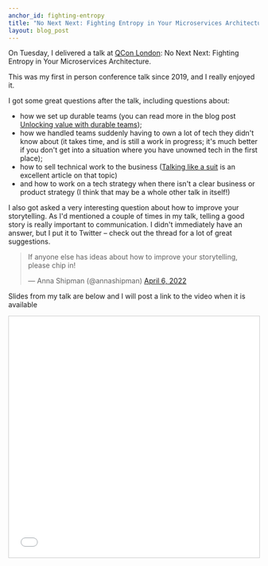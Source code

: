 ```yaml
---
anchor_id: fighting-entropy
title: "No Next Next: Fighting Entropy in Your Microservices Architecture"
layout: blog_post
---
```


On Tuesday, I delivered a talk at [QCon London](https://qconlondon.com/london2022/presentation/no-next-next-fighting-entropy-microservices-architecture): No Next Next: Fighting Entropy in Your Microservices Architecture.

This was my first in person conference talk since 2019, and I really enjoyed it.

I got some great questions after the talk, including questions about:

- how we set up durable teams (you can read more in the blog post [Unlocking value with durable teams](https://medium.com/ft-product-technology/unlocking-value-with-durable-teams-a70efb435a19)); 
- how we handled teams suddenly having to own a lot of tech they didn't know about (it takes time, and is still a work in progress; it's much better if you don't get into a situation where you have unowned tech in the first place);
- how to sell technical work to the business ([Talking like a suit](https://www.infoq.com/articles/communicating-engineering-work-business/) is an excellent article on that topic)
- and how to work on a tech strategy when there isn't a clear business or product strategy (I think that may be a whole other talk in itself!)

I also got asked a very interesting question about how to improve your storytelling. As I'd mentioned a couple of times in my talk, telling a good story is really important to communication. I didn't immediately have an answer, but I put it to Twitter – check out the thread for a lot of great suggestions.

<blockquote class="twitter-tweet" data-dnt="true"><p lang="en" dir="ltr">If anyone else has ideas about how to improve your storytelling, please chip in!</p>&mdash; Anna Shipman (@annashipman) <a href="https://twitter.com/annashipman/status/1511699820834136066?ref_src=twsrc%5Etfw">April 6, 2022</a></blockquote> <script async src="https://platform.twitter.com/widgets.js" charset="utf-8"></script>

Slides from my talk are below and I will post a link to the video when it is available

<iframe src="//www.slideshare.net/slideshow/embed_code/key/eD9G6SNvuINGR4" width="595" height="485" frameborder="0" marginwidth="0" marginheight="0" scrolling="no" style="border:1px solid #CCC; border-width:1px; margin-bottom:5px; max-width: 100%;" allowfullscreen> </iframe> <div style="margin-bottom:5px"> </div>

